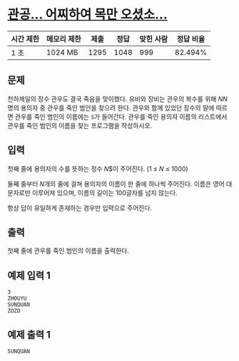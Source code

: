 # [관공... 어찌하여 목만 오셨소...](https://www.acmicpc.net/problem/30501)

| 시간 제한 | 메모리 제한 | 제출 | 정답 | 맞힌 사람 | 정답 비율 |
| --- | --- | --- | --- | --- | --- |
| 1 초 | 1024 MB | 1295 | 1048 | 999 | 82.494% |

## 문제

천하제일의 장수 관우도 결국 죽음을 맞이했다. 유비와 장비는 관우의 복수를 위해 𝑁$N$명의 용의자 중 관우를 죽인 범인을 찾으려 한다. 관우와 함께 있었던 장수의 말에 따르면 관우를 죽인 범인의 이름에는 `S`가 들어간다. 관우를 죽인 용의자 이름의 리스트에서 관우를 죽인 범인의 이름을 찾는 프로그램을 작성하시오.

## 입력

첫째 줄에 용의자의 수를 뜻하는 정수 𝑁$이 주어진다. (1 ≤ 𝑁 ≤ 1000)

둘째 줄부터 𝑁개의 줄에 걸쳐 용의자의 이름이 한 줄에 하나씩 주어진다. 이름은 영어 대문자로만 이루어져 있으며, 이름의 길이는 100글자를 넘지 않는다.

항상 답이 유일하게 존재하는 경우만 입력으로 주어진다.

## 출력

첫째 줄에 관우를 죽인 범인의 이름을 출력한다.

## 예제 입력 1

```
3
ZHOUYU
SUNQUAN
ZOZO

```

## 예제 출력 1

```
SUNQUAN
```
